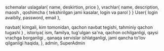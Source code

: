  schemalar 
uslagalar{
    name,
    deskirtion,
     price
},
vrachlar{
    name,
    description,
    maosh ,
    qoshimcha {
        tekshirilgan jami kasalar,
        login va parol
    }
}
User{
    login
    avaiblly,
    password,
    email
},

navbat{
    kimgali, 
    kim tomonidan,
    qachon navbat tegishi,
    tahminiy qachon tugashi
}
, 
istoriya{
    ism,
    familya,
    tug'ulgan sa'na,
    qachon ochilganligi,
    qaysi vrachga borganligi ,
    qanaqa servislar ishlatganligi,
    jami qancha to'lov qilganligi haqida,
},
admin, SuperAdmin
